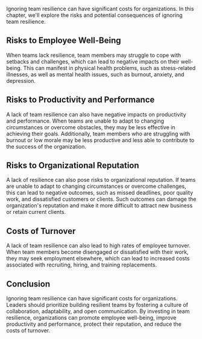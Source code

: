 
Ignoring team resilience can have significant costs for organizations. In this chapter, we'll explore the risks and potential consequences of ignoring team resilience.

Risks to Employee Well-Being
----------------------------

When teams lack resilience, team members may struggle to cope with setbacks and challenges, which can lead to negative impacts on their well-being. This can manifest in physical health problems, such as stress-related illnesses, as well as mental health issues, such as burnout, anxiety, and depression.

Risks to Productivity and Performance
-------------------------------------

A lack of team resilience can also have negative impacts on productivity and performance. When teams are unable to adapt to changing circumstances or overcome obstacles, they may be less effective in achieving their goals. Additionally, team members who are struggling with burnout or low morale may be less productive and less able to contribute to the success of the organization.

Risks to Organizational Reputation
----------------------------------

A lack of resilience can also pose risks to organizational reputation. If teams are unable to adapt to changing circumstances or overcome challenges, this can lead to negative outcomes, such as missed deadlines, poor quality work, and dissatisfied customers or clients. Such outcomes can damage the organization's reputation and make it more difficult to attract new business or retain current clients.

Costs of Turnover
-----------------

A lack of team resilience can also lead to high rates of employee turnover. When team members become disengaged or dissatisfied with their work, they may seek employment elsewhere, which can lead to increased costs associated with recruiting, hiring, and training replacements.

Conclusion
----------

Ignoring team resilience can have significant costs for organizations. Leaders should prioritize building resilient teams by fostering a culture of collaboration, adaptability, and open communication. By investing in team resilience, organizations can promote employee well-being, improve productivity and performance, protect their reputation, and reduce the costs of turnover.
